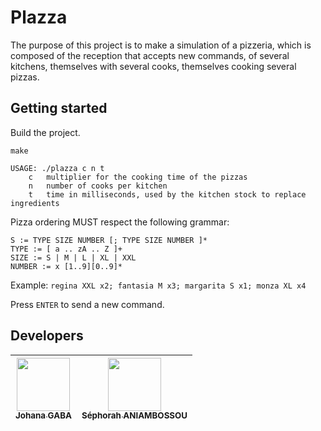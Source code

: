 # Plazza

The purpose of this project is to make a simulation of a pizzeria, which is composed of
the reception that accepts new commands, of several kitchens, themselves with several cooks,
themselves cooking several pizzas.

## Getting started

Build the project.
```
make
```

```
USAGE: ./plazza c n t
	c	multiplier for the cooking time of the pizzas
	n	number of cooks per kitchen
	t	time in milliseconds, used by the kitchen stock to replace ingredients
```

Pizza ordering MUST respect the following grammar:
```
S := TYPE SIZE NUMBER [; TYPE SIZE NUMBER ]*
TYPE := [ a .. zA .. Z ]+
SIZE := S | M | L | XL | XXL
NUMBER := x [1..9][0..9]*
```

Example: `regina XXL x2; fantasia M x3; margarita S x1; monza XL x4`

Press `ENTER` to send a new command.

## Developers

| [<img src="https://github.com/ivsgabi.png?size=85" width=85><br><sub>Johana GABA</sub>](https://github.com/ivsgabi) | [<img src="https://github.com/sephorah.png?size=85" width=85><br><sub>Séphorah ANIAMBOSSOU</sub>](https://github.com/sephorah)
| :---: | :---: |
